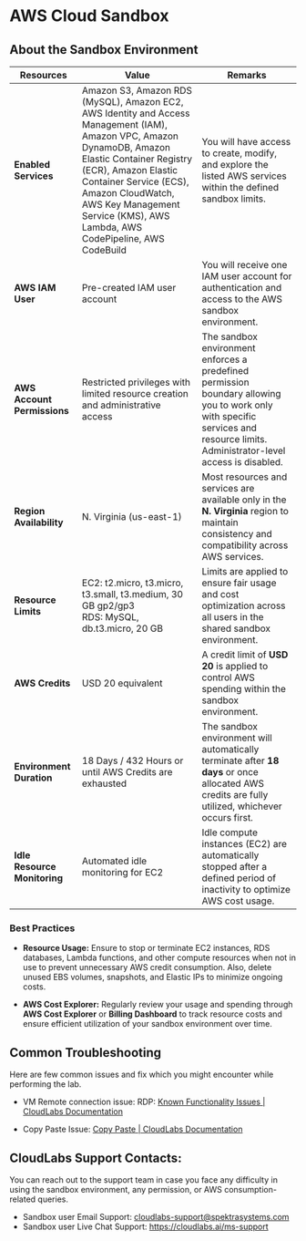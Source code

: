 # AWS Cloud Sandbox

## **About the Sandbox Environment**

| **Resources**                | **Value**                                                                                                                                                                                                                                                                                           | **Remarks**                                                                                                                                                                     |
| ---------------------------- | --------------------------------------------------------------------------------------------------------------------------------------------------------------------------------------------------------------------------------------------------------------------------------------------------- | ------------------------------------------------------------------------------------------------------------------------------------------------------------------------------- |
| **Enabled Services**         | Amazon S3, Amazon RDS (MySQL), Amazon EC2, AWS Identity and Access Management (IAM), Amazon VPC, Amazon DynamoDB, Amazon Elastic Container Registry (ECR), Amazon Elastic Container Service (ECS), Amazon CloudWatch, AWS Key Management Service (KMS), AWS Lambda, AWS CodePipeline, AWS CodeBuild | You will have access to create, modify, and explore the listed AWS services within the defined sandbox limits.                                                                  |
| **AWS IAM User**             | Pre-created IAM user account                                                                                                                                                                                                                                                                        | You will receive one IAM user account for authentication and access to the AWS sandbox environment.                                                                             |
| **AWS Account Permissions**  | Restricted privileges with limited resource creation and administrative access                                                                                                                                                                                                                      | The sandbox environment enforces a predefined permission boundary allowing you to work only with specific services and resource limits. Administrator-level access is disabled. |
| **Region Availability**      | N. Virginia (us-east-1)                                                                                                                                                                                                                                                                             | Most resources and services are available only in the **N. Virginia** region to maintain consistency and compatibility across AWS services.                                     |
| **Resource Limits**          | EC2: t2.micro, t3.micro, t3.small, t3.medium, 30 GB gp2/gp3 <br>RDS: MySQL, db.t3.micro, 20 GB                                                                                                                                                                        | Limits are applied to ensure fair usage and cost optimization across all users in the shared sandbox environment.                                                               |
| **AWS Credits**              | USD 20 equivalent                                                                                                                                                                                                                                                                                   | A credit limit of **USD 20** is applied to control AWS spending within the sandbox environment.                                                                                 |
| **Environment Duration**     | 18 Days / 432 Hours or until AWS Credits are exhausted                                                                                                                                                                                                                                              | The sandbox environment will automatically terminate after **18 days** or once allocated AWS credits are fully utilized, whichever occurs first.                                |
| **Idle Resource Monitoring** | Automated idle monitoring for EC2                                                                                                                                                                                                                                                                   | Idle compute instances (EC2) are automatically stopped after a defined period of inactivity to optimize AWS cost usage.                                                    |                                                                                                                                                                                                                           

### **Best Practices**

- **Resource Usage:**
Ensure to stop or terminate EC2 instances, RDS databases, Lambda functions, and other compute resources when not in use to prevent unnecessary AWS credit consumption. Also, delete unused EBS volumes, snapshots, and Elastic IPs to minimize ongoing costs.

- **AWS Cost Explorer:**
Regularly review your usage and spending through **AWS Cost Explorer** or **Billing Dashboard** to track resource costs and ensure efficient utilization of your sandbox environment over time.

## Common Troubleshooting

Here are few common issues and fix which you might encounter while performing the lab.

- VM Remote connection issue: RDP: [Known Functionality Issues | CloudLabs Documentation](https://docs.cloudlabs.ai/Learner/Troubleshooting/RDP/)

- Copy Paste Issue: [Copy Paste | CloudLabs Documentation](https://docs.cloudlabs.ai/Learner/Troubleshooting/CopyPaste/)

## CloudLabs Support Contacts:
You can reach out to the support team in case you face any difficulty in using the sandbox environment, any permission, or AWS consumption-related queries.

* Sandbox user Email Support:  cloudlabs-support@spektrasystems.com
* Sandbox user Live Chat Support: https://cloudlabs.ai/ms-support
